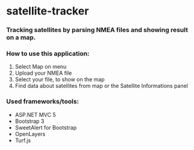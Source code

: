 # satellite-tracker

### Tracking satellites by parsing NMEA files and showing result on a map.

### How to use this application:
1. Select Map on menu
2. Upload your NMEA file
3. Select your file, to show on the map
4. Find data about satellites from map or the Satellite Informations panel

### Used frameworks/tools:
- ASP.NET MVC 5
- Bootstrap 3
- SweetAlert for Bootstrap
- OpenLayers
- Turf.js
